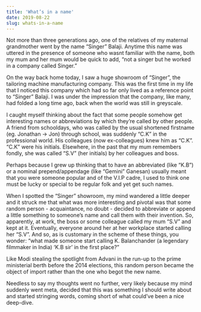 ```yaml
---
title: 'What’s in a name'
date: 2019-08-22
slug: whats-in-a-name
---
```

Not more than three generations ago, one of the relatives of my maternal grandmother went by the name “Singer” Balaji. Anytime this name was uttered in the presence of someone who wasnt familiar with the name, both my mum and her mum would be quick to add, “not a singer but he worked in a company called Singer.”

On the way back home today, I saw a huge showroom of “Singer”, the tailoring machine manufacturing company. This was the first time in my life that I noticed this company which had so far only lived as a reference point to “Singer” Balaji. I was under the impression that the company, like many, had folded a long time ago, back when the world was still in greyscale.

I caught myself thinking about the fact that some people somehow get interesting names or abbreviations by which they’re called by other people. A friend from schooldays, who was called by the usual shortened firstname (eg. Jonathan -> Jon) through school, was suddenly “C.K” in the professional world. His colleagues (now ex-colleagues) knew him as “C.K”. “C.K” were his initials. Elsewhere, in the past that my mum remembers fondly, she was called “S.V” (her initials) by her colleagues and boss.

Perhaps because I grew up thinking that to have an abbreviated (like “K.B”) or a nominal prepend/appendage (like “Gemini” Ganesan) usually meant that you were someone popular and of the V.I.P cadre, I used to think one must be lucky or special to be regular folk and yet get such names.

When I spotted the “Singer” showroom, my mind wandered a little deeper and it struck me that what was more interesting and pivotal was that some random person - acquaintance, no doubt - decided to abbreviate or append a little something to someone’s name and call them with their invention. So, apparently, at work, the boss or some colleague called my mum “S.V” and kept at it. Eventually, everyone around her at her workplace started calling her “S.V”. And so, as is customary in the scheme of these things, you wonder: “what made someone start calling K. Balanchander (a legendary filmmaker in India) ‘K.B sir’ in the first place?”

Like Modi stealing the spotlight from Advani in the run-up to the prime ministerial berth before the 2014 elections, this random person became the object of import rather than the one who begot the new name.

Needless to say my thoughts went no further, very likely because my mind suddenly went meta, decided that this was something I should write about and started stringing words, coming short of what could’ve been a nice deep-dive.